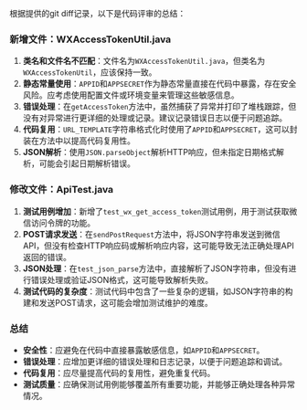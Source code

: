 根据提供的git diff记录，以下是代码评审的总结：

### 新增文件：WXAccessTokenUtil.java
1. **类名和文件名不匹配**：文件名为`WXAccessTokenUtil.java`，但类名为`WXAccessTokenUtil`，应该保持一致。
2. **静态常量使用**：`APPID`和`APPSECRET`作为静态常量直接在代码中暴露，存在安全风险。应考虑使用配置文件或环境变量来管理这些敏感信息。
3. **错误处理**：在`getAccessToken`方法中，虽然捕获了异常并打印了堆栈跟踪，但没有对异常进行更详细的处理或记录。建议记录错误日志以便于问题追踪。
4. **代码复用**：`URL_TEMPLATE`字符串格式化时使用了`APPID`和`APPSECRET`，这可以封装在方法中以提高代码复用性。
5. **JSON解析**：使用`JSON.parseObject`解析HTTP响应，但未指定日期格式解析，可能会引起日期解析错误。

### 修改文件：ApiTest.java
1. **测试用例增加**：新增了`test_wx_get_access_token`测试用例，用于测试获取微信访问令牌的功能。
2. **POST请求发送**：在`sendPostRequest`方法中，将JSON字符串发送到微信API，但没有检查HTTP响应码或解析响应内容，这可能导致无法正确处理API返回的错误。
3. **JSON处理**：在`test_json_parse`方法中，直接解析了JSON字符串，但没有进行错误处理或验证JSON格式，这可能导致解析失败。
4. **测试代码的复杂度**：测试代码中包含了一些复杂的逻辑，如JSON字符串的构建和发送POST请求，这可能会增加测试维护的难度。

### 总结
- **安全性**：应避免在代码中直接暴露敏感信息，如`APPID`和`APPSECRET`。
- **错误处理**：应增加更详细的错误处理和日志记录，以便于问题追踪和调试。
- **代码复用**：应尽量提高代码的复用性，避免重复代码。
- **测试质量**：应确保测试用例能够覆盖所有重要功能，并能够正确处理各种异常情况。